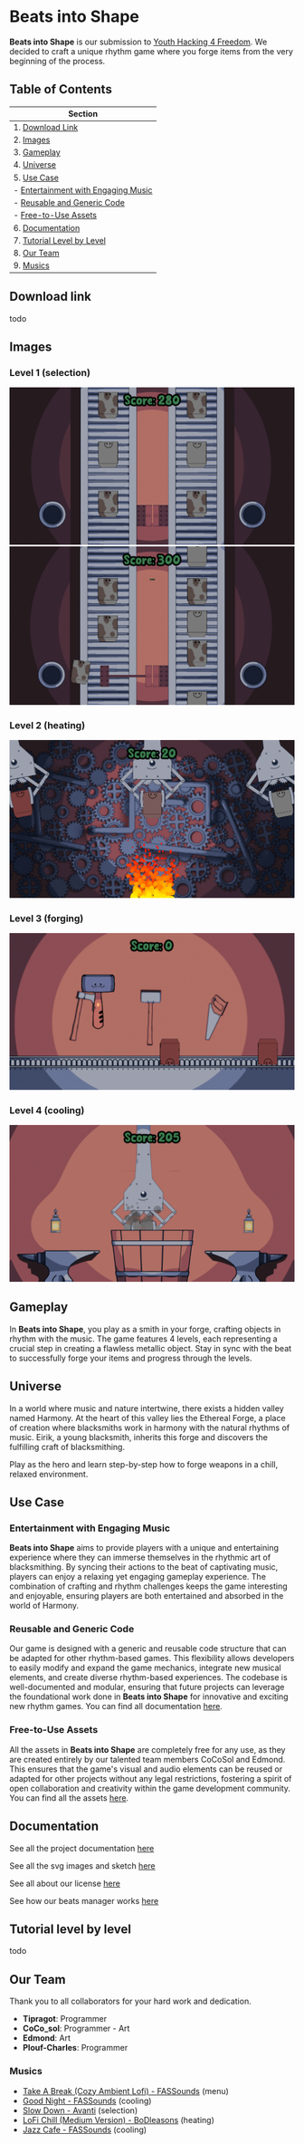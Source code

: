 # Beats into Shape

**Beats into Shape** is our submission to [Youth Hacking 4 Freedom](https://fsfe.org/activities/yh4f/). We decided to craft a unique rhythm game where you forge items from the very beginning of the process.

## Table of Contents

| Section                                              |
|------------------------------------------------------|
| 1. [Download Link](#download-link)                   |
| 2. [Images](#images)                                 |
| 3. [Gameplay](#gameplay)                             |
| 4. [Universe](#universe)                             |
| 5. [Use Case](#use-case)                             |
|    - [Entertainment with Engaging Music](#entertainment-with-engaging-music) |
|    - [Reusable and Generic Code](#reusable-and-generic-code)                 |
|    - [Free-to-Use Assets](#free-to-use-assets)                             |
| 6. [Documentation](#documentation)                   |
| 7. [Tutorial Level by Level](#tutorial-level-by-level)|
| 8. [Our Team](#our-team)                             |
| 9. [Musics](#musics)                                 |

## Download link

todo

## Images

### Level 1 (selection)

![1](/docs/images/1.png)
![2](/docs/images/2.png)

### Level 2 (heating)

![3](/docs/images/3.png)

### Level 3 (forging)

![4](/docs/images/4.png)

### Level 4 (cooling)

![5](/docs/images/5.png)

## Gameplay

In **Beats into Shape**, you play as a smith in your forge, crafting objects in rhythm with the music. The game features 4 levels, each representing a crucial step in creating a flawless metallic object. Stay in sync with the beat to successfully forge your items and progress through the levels.

## Universe

In a world where music and nature intertwine, there exists a hidden valley named Harmony. At the heart of this valley lies the Ethereal Forge, a place of creation where blacksmiths work in harmony with the natural rhythms of music. Eirik, a young blacksmith, inherits this forge and discovers the fulfilling craft of blacksmithing.

Play as the hero and learn step-by-step how to forge weapons in a chill, relaxed environment.

## Use Case

### Entertainment with Engaging Music

**Beats into Shape** aims to provide players with a unique and entertaining experience where they can immerse themselves in the rhythmic art of blacksmithing. By syncing their actions to the beat of captivating music, players can enjoy a relaxing yet engaging gameplay experience. The combination of crafting and rhythm challenges keeps the game interesting and enjoyable, ensuring players are both entertained and absorbed in the world of Harmony.

### Reusable and Generic Code

Our game is designed with a generic and reusable code structure that can be adapted for other rhythm-based games. This flexibility allows developers to easily modify and expand the game mechanics, integrate new musical elements, and create diverse rhythm-based experiences. The codebase is well-documented and modular, ensuring that future projects can leverage the foundational work done in **Beats into Shape** for innovative and exciting new rhythm games. You can find all documentation [here](/docs/beats_manager.md).

### Free-to-Use Assets

All the assets in **Beats into Shape** are completely free for any use, as they are created entirely by our talented team members CoCoSol and Edmond. This ensures that the game's visual and audio elements can be reused or adapted for other projects without any legal restrictions, fostering a spirit of open collaboration and creativity within the game development community. You can find all the assets [here](/assets/).

## Documentation

See all the project documentation [here](/docs)

See all the svg images and sketch [here](https://www.figma.com/design/i4OFqWsSMmk0AW6OUtyf3B/Beats-into-shapes?t=ICflNE9DRQtmYzKb-1)

See all about our license [here](/LICENSE)

See how our beats manager works [here](/docs/beats_manager.md)

## Tutorial level by level

todo

## Our Team

Thank you to all collaborators for your hard work and dedication.

- **Tipragot**: Programmer
- **CoCo_sol**: Programmer - Art
- **Edmond**: Art
- **Plouf-Charles**: Programmer

### Musics

- [Take A Break (Cozy Ambient Lofi) - FASSounds](https://pixabay.com/music/beats-take-a-break-cozy-ambient-lofi-199738) (menu)
- [Good Night - FASSounds](https://pixabay.com/music/beats-good-night-160166) (cooling)
- [Slow Down - Avanti](https://freetouse.com/music/avanti/slow-down) (selection)
- [LoFi Chill (Medium Version) - BoDleasons](https://pixabay.com/music/beats-lofi-chill-medium-version-159456) (heating)
- [Jazz Cafe - FASSounds](https://pixabay.com/music/beats-jazz-cafe-112190) (cooling)
